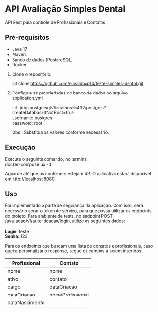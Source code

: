 # API Avaliação Simples Dental

API Rest para controle de Profissionais e Contatos

## Pré-requisitos

- Java 17
- Maven
- Banco de dados (PostgreSQL)
- Docker

1. Clone o repositório:

   git clone https://github.com/euvaldocp14/teste-simples-dental.git

2. Configure as propriedades do banco de dados no arquivo application.yml.

     url: jdbc:postgresql://localhost:5432/postgres?createDatabaseIfNotExist=true<br />
     username: postgres<br />
     password: root

   Obs.: Substitua os valores conforme necessário.

## Execução
   Execute o seguinte comando, no terminal:<br />
   docker-compose up -d

   Aguarde até que os conteiners estejam UP. O aplicativo estará disponível em http://localhost:8080.
   
## Uso
   Foi implementado a parte de segurança da aplicação. Com isso, será necessário gerar o token de serviço, para que possa utilizar os endpoints do projeto. Para ambiente de teste, no endpoint POST
/avaliacao/v1/autenticacao/login, utilize os seguintes dados: <br /><br />
   **Login**: teste <br />
  **Senha**: 123<br />

  Para os endpoints que buscam uma lista de contatos e profissionais, caso queira personalizar o response, segue os campos a serem inseridos:<br />

  | Profissional  | Contato           |
  | ------------- | -------------     |
  | nome          | nome              |
  | ativo         | contato           |
  | cargo         | dataCriacao       |
  | dataCriacao   | nomeProfissional  |
  | dataNascimento|                   |
 
  
  
